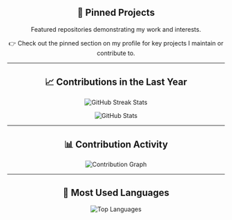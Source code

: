 <h2 align="center">📌 Pinned Projects</h2>

<p align="center">Featured repositories demonstrating my work and interests.</p>

<p align="center">
  👉 Check out the pinned section on my profile for key projects I maintain or contribute to.
</p>

---

<h2 align="center">📈 Contributions in the Last Year</h2>

<p align="center">
  <img src="https://github-readme-streak-stats.herokuapp.com/?user=YOUR_USERNAME" alt="GitHub Streak Stats" />
</p>

<p align="center">
  <img src="https://github-readme-stats.vercel.app/api?username=YOUR_USERNAME&show_icons=true&theme=default" alt="GitHub Stats" />
</p>

---

<h2 align="center">📊 Contribution Activity</h2>

<p align="center">
  <img src="https://activity-graph.herokuapp.com/graph?username=YOUR_USERNAME&theme=github" alt="Contribution Graph" />
</p>

---

<h2 align="center">🚀 Most Used Languages</h2>

<p align="center">
  <img src="https://github-readme-stats.vercel.app/api/top-langs/?username=YOUR_USERNAME&layout=compact&langs_count=8" alt="Top Languages" />
</p>
